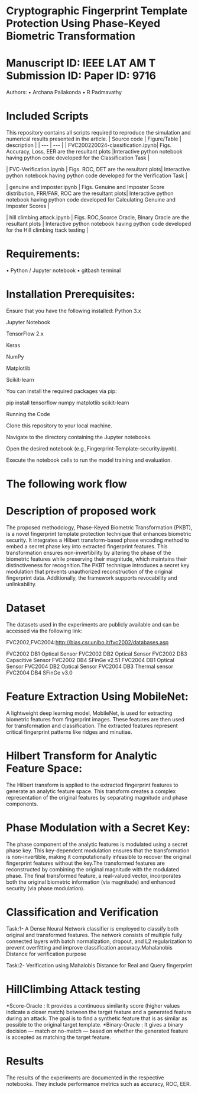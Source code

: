# Cryptographic Fingerprint Template Protection Using Phase-Keyed Biometric Transformation
# Manuscript ID: IEEE LAT AM T Submission ID: Paper ID: 9716

Authors:
• Archana Pallakonda
• R Padmavathy

# Included Scripts
This repository contains all scripts required to reproduce the simulation and numerical results presented in the article.
| Source code | Figure/Table | description |
| --- | --- |
| FVC200220024-classification.ipynb| Figs. Accuracy, Loss, EER are the resultant plots |Interactive python notebook having python code developed for the Classification Task |

| FVC-Verification.ipynb | Figs. ROC, DET are the resultant plots| Interactive python notebook having python code developed for the Verification Task |

| genuine and imposter.ipynb | Figs. Genuine and Imposter Score distribution, FRR/FAR, ROC are the resultant plots| Interactive python notebook having python code developed for Calculating Genuine and Imposter Scores |

| hill climbing attack.ipynb | Figs. ROC,Scorce Oracle, Binary Oracle are the resultant plots | Interactive python notebook having python code developed for the Hill climbing ttack testing  |


# Requirements:
• Python / Jupyter notebook
• gitbash terminal
# Installation Prerequisites:

Ensure that you have the following installed:
Python 3.x

Jupyter Notebook

TensorFlow 2.x

Keras

NumPy

Matplotlib

Scikit-learn

You can install the required packages via pip:

pip install tensorflow numpy matplotlib scikit-learn

Running the Code

Clone this repository to your local machine.

Navigate to the directory containing the Jupyter notebooks.

Open the desired notebook (e.g.,Fingerprint-Template-security.ipynb).

Execute the notebook cells to run the model training and evaluation.

# The following work flow 

# Description of proposed work
The proposed methodology, Phase-Keyed Biometric Transformation (PKBT), is a novel fingerprint template protection technique that enhances biometric security. It integrates a Hilbert transform-based phase encoding method to embed a secret phase key into extracted fingerprint features. This transformation ensures non-invertibility by altering the phase of the biometric features while preserving their magnitude, which maintains their distinctiveness for recognition.The PKBT technique introduces a secret key modulation that prevents unauthorized reconstruction of the original fingerprint data. Additionally, the framework supports revocability and unlinkability.

# Dataset

The datasets used in the experiments are publicly available and can be accessed via the following link:

FVC2002,FVC2004:http://bias.csr.unibo.it/fvc2002/databases.asp

FVC2002 DB1 Optical Sensor 
FVC2002 DB2 Optical Sensor 
FVC2002 DB3 Capacitive Sensor 
FVC2002 DB4 SFinGe v2.51 
FVC2004 DB1 Optical Sensor 
FVC2004 DB2 Optical Sensor 
FVC2004 DB3 Thermal sensor 
FVC2004 DB4 SFinGe v3.0 

# Feature Extraction Using MobileNet:

A lightweight deep learning model, MobileNet, is used for extracting biometric features from fingerprint images. These features are then used for transformation and classification. The extracted features represent critical fingerprint patterns like ridges and minutiae.

# Hilbert Transform for Analytic Feature Space:

The Hilbert transform is applied to the extracted fingerprint features to generate an analytic feature space. This transform creates a complex representation of the original features by separating magnitude and phase components.

# Phase Modulation with a Secret Key:

The phase component of the analytic features is modulated using a secret phase key. This key-dependent modulation ensures that the transformation is non-invertible, making it computationally infeasible to recover the original fingerprint features without the key.The transformed features are reconstructed by combining the original magnitude with the modulated phase. The final transformed feature, a real-valued vector, incorporates both the original biometric information (via magnitude) and enhanced security (via phase modulation).

# Classification and Verification
Task:1- A Dense Neural Network classifier is employed to classify both original and transformed features. The network consists of multiple fully connected layers with batch normalization, dropout, and L2 regularization to prevent overfitting and improve classification accuracy.Mahalanobis Distance for verification purpose

Task:2- Verification using Mahalobis Distance for Real and Query fingerprint

# HillClimbing Attack testing
*Score-Oracle :  It provides a continuous similarity score (higher values indicate a closer match) between the target feature and a generated feature during an attack. The goal is to find a synthetic feature that is as similar as possible to the original target template.
*Binary-Oracle : It gives a binary decision — match or no-match — based on whether the generated feature is accepted as matching the target feature.

# Results

The results of the experiments are documented in the respective notebooks. They include performance metrics such as accuracy, ROC, EER. 

